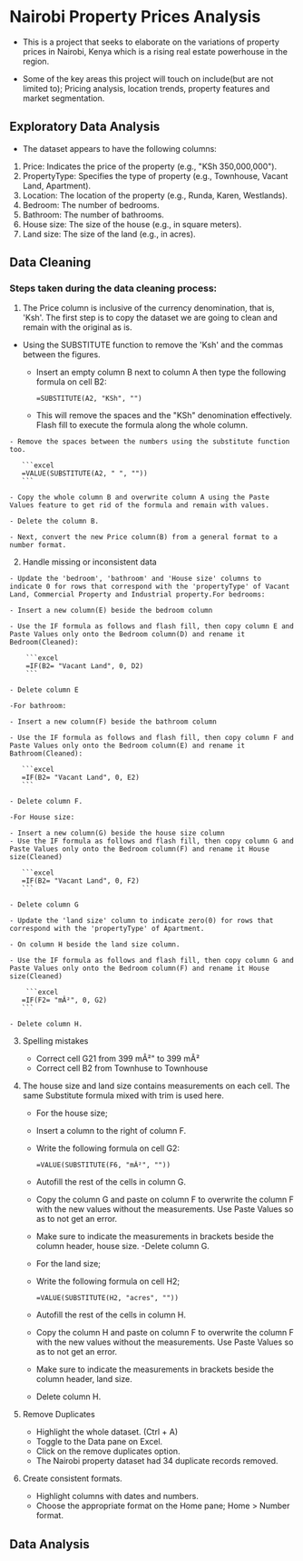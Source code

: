# Nairobi Property Prices Analysis

- This is a project that seeks to elaborate on the variations of property prices in Nairobi, Kenya which is a rising real estate powerhouse in the region.

- Some of the key areas this project will touch on include(but are not limited to); Pricing analysis, location trends, property features and market segmentation.

## Exploratory Data Analysis

- The dataset appears to have the following columns:

1. Price: Indicates the price of the property (e.g., "KSh 350,000,000").
2. PropertyType: Specifies the type of property (e.g., Townhouse, Vacant Land, Apartment).
3. Location: The location of the property (e.g., Runda, Karen, Westlands).
4. Bedroom: The number of bedrooms.
5. Bathroom: The number of bathrooms.
6. House size: The size of the house (e.g., in square meters).
7. Land size: The size of the land (e.g., in acres).

## Data Cleaning

 ### Steps taken during the data cleaning process:

   1. The Price column is inclusive of the currency denomination, that is, 'Ksh'. The first step is to copy the dataset we are going to clean and remain with the original as is. 
   - Using the SUBSTITUTE function to remove the 'Ksh' and the commas between the figures.
     
     - Insert an empty column B next to column A then type the following formula on cell B2:

       ```excel
       =SUBSTITUTE(A2, "KSh", "")
       ```

     - This will remove the spaces and the "KSh" denomination effectively. Flash fill to execute the formula along the whole column.

    - Remove the spaces between the numbers using the substitute function too.

       ```excel
       =VALUE(SUBSTITUTE(A2, " ", ""))
       ```
     
    - Copy the whole column B and overwrite column A using the Paste Values feature to get rid of the formula and remain with values.

    - Delete the column B.

    - Next, convert the new Price column(B) from a general format to a number format.

   2. Handle missing or inconsistent data

    - Update the 'bedroom', 'bathroom' and 'House size' columns to indicate 0 for rows that correspond with the 'propertyType' of Vacant Land, Commercial Property and Industrial property.For bedrooms:

    - Insert a new column(E) beside the bedroom column 

    - Use the IF formula as follows and flash fill, then copy column E and Paste Values only onto the Bedroom column(D) and rename it Bedroom(Cleaned):

        ```excel
        =IF(B2= "Vacant Land", 0, D2)
        ```

    - Delete column E

    -For bathroom:

    - Insert a new column(F) beside the bathroom column 

    - Use the IF formula as follows and flash fill, then copy column F and Paste Values only onto the Bedroom column(E) and rename it Bathroom(Cleaned):

       ```excel
       =IF(B2= "Vacant Land", 0, E2)
       ```

    - Delete column F.

    -For House size:

    - Insert a new column(G) beside the house size column 
    - Use the IF formula as follows and flash fill, then copy column G and Paste Values only onto the Bedroom column(F) and rename it House size(Cleaned)

       ```excel
       =IF(B2= "Vacant Land", 0, F2)
       ```

    - Delete column G
     
    - Update the 'land size' column to indicate zero(0) for rows that correspond with the 'propertyType' of Apartment.

    - On column H beside the land size column.

    - Use the IF formula as follows and flash fill, then copy column G and Paste Values only onto the Bedroom column(F) and rename it House size(Cleaned)

        ```excel
       =IF(F2= "mÂ²", 0, G2)
       ```

    - Delete column H.

   3. Spelling mistakes

      - Correct cell G21 from 399 mÂ²" to 399 mÂ²
      - Correct cell B2 from Townhuse to Townhouse    

   4. The house size and land size contains measurements on each cell. The same Substitute formula mixed with trim is used here.
       - For the house size; 
       - Insert a column to the right of column F.
       - Write the following formula on cell G2:

           ```excel
           =VALUE(SUBSTITUTE(F6, "mÂ²", ""))
           ```

       - Autofill the rest of the cells in column G.
       - Copy the column G and paste on column F to overwrite the column F with the new values without the measurements. Use Paste Values so as to not get an error.
       - Make sure to indicate the measurements in brackets beside the column header, house size.
          -Delete column G.
      
       - For the land size;
       - Write the following formula on cell H2;

           ```excel
           =VALUE(SUBSTITUTE(H2, "acres", ""))
           ```

        - Autofill the rest of the cells in column H.
        - Copy the column H and paste on column F to overwrite the column F with the new values without the measurements. Use Paste Values so as to not get an error.
        - Make sure to indicate the measurements in brackets beside the column header, land size.
        - Delete column H.

   5. Remove Duplicates
       - Highlight the whole dataset. (Ctrl + A)
       - Toggle to the Data pane on Excel.
       - Click on the remove duplicates option.
       - The Nairobi property dataset had 34 duplicate records removed.

   6. Create consistent formats.
      - Highlight columns with dates and numbers.
      - Choose the appropriate format on the Home pane; Home > Number format.


## Data Analysis




